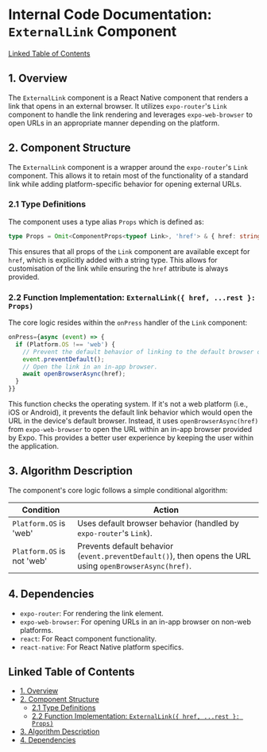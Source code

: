 # Internal Code Documentation: `ExternalLink` Component

[Linked Table of Contents](#linked-table-of-contents)

## 1. Overview

The `ExternalLink` component is a React Native component that renders a link that opens in an external browser.  It utilizes `expo-router`'s `Link` component to handle the link rendering and leverages `expo-web-browser` to open URLs in an appropriate manner depending on the platform.

## 2. Component Structure

The `ExternalLink` component is a wrapper around the `expo-router`'s `Link` component.  This allows it to retain most of the functionality of a standard link while adding platform-specific behavior for opening external URLs.

### 2.1 Type Definitions

The component uses a type alias `Props` which is defined as:

```typescript
type Props = Omit<ComponentProps<typeof Link>, 'href'> & { href: string };
```

This ensures that all props of the `Link` component are available except for `href`, which is explicitly added with a string type. This allows for customisation of the link while ensuring the `href` attribute is always provided.

### 2.2 Function Implementation: `ExternalLink({ href, ...rest }: Props)`

The core logic resides within the `onPress` handler of the `Link` component:

```javascript
onPress={async (event) => {
  if (Platform.OS !== 'web') {
    // Prevent the default behavior of linking to the default browser on native.
    event.preventDefault();
    // Open the link in an in-app browser.
    await openBrowserAsync(href);
  }
}}
```

This function checks the operating system. If it's not a web platform (i.e., iOS or Android), it prevents the default link behavior which would open the URL in the device's default browser. Instead, it uses `openBrowserAsync(href)` from `expo-web-browser` to open the URL within an in-app browser provided by Expo. This provides a better user experience by keeping the user within the application.


## 3. Algorithm Description

The component's core logic follows a simple conditional algorithm:

| Condition                     | Action                                                              |
|---------------------------------|----------------------------------------------------------------------|
| `Platform.OS` is 'web'         | Uses default browser behavior (handled by `expo-router`'s `Link`).   |
| `Platform.OS` is not 'web'     | Prevents default behavior (`event.preventDefault()`), then opens the URL using `openBrowserAsync(href)`. |


## 4. Dependencies

*   `expo-router`: For rendering the link element.
*   `expo-web-browser`: For opening URLs in an in-app browser on non-web platforms.
*   `react`: For React component functionality.
*   `react-native`: For React Native platform specifics.


<a name="linked-table-of-contents"></a>
## Linked Table of Contents

* [1. Overview](#1-overview)
* [2. Component Structure](#2-component-structure)
    * [2.1 Type Definitions](#21-type-definitions)
    * [2.2 Function Implementation: `ExternalLink({ href, ...rest }: Props)`](#22-function-implementation-externallink-href-rest-props)
* [3. Algorithm Description](#3-algorithm-description)
* [4. Dependencies](#4-dependencies)

